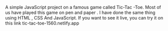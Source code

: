 A simple JavaScript project on a famous game called Tic-Tac -Toe. Most of us have played this game on pen and paper . I have done the same thing using HTML , CSS And JavaScript. If you want to see it live, you can try it on this link tic-tac-toe-1560.netlify.app
